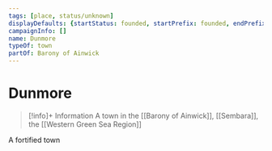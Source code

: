 ```yaml
---
tags: [place, status/unknown]
displayDefaults: {startStatus: founded, startPrefix: founded, endPrefix: destroyed, endStatus: destroyed}
campaignInfo: []
name: Dunmore
typeOf: town
partOf: Barony of Ainwick
---
```

# Dunmore
>[!info]+ Information
> A town in the [[Barony of Ainwick]], [[Sembara]], the [[Western Green Sea Region]]

A fortified town